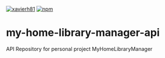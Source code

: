 [![xavierh81](https://circleci.com/gh/xavierh81/my-home-library-manager-api.svg?style=svg)](https://app.circleci.com/pipelines/github/xavierh81/my-home-library-manager-api)
[![npm](https://img.shields.io/npm/v/@adyen/adyen-web.svg)](http://npm.im/@adyen/adyen-web)
# my-home-library-manager-api
API Repository for personal project MyHomeLibraryManager
